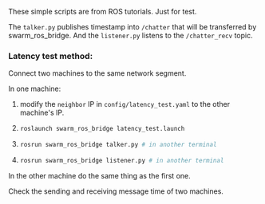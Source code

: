 These simple scripts are from ROS tutorials. Just for test.

The `talker.py` publishes timestamp into `/chatter` that will be transferred by swarm_ros_bridge. And the `listener.py` listens to the `/chatter_recv` topic.

### Latency test method:

Connect two machines  to the same network segment.

In one machine:

1. modify the `neighbor` IP in `config/latency_test.yaml` to the other machine's IP.

2. ```bash
   roslaunch swarm_ros_bridge latency_test.launch

3. ```bash
   rosrun swarm_ros_bridge talker.py # in another terminal
   ```

4.  ```bash
    rosrun swarm_ros_bridge listener.py # in another terminal
    ```

In the other machine do the same thing as the first one.

Check the sending and receiving message time of two machines.

